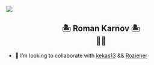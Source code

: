<p>
  <img src="https://svg-banners.vercel.app/api?type=rainbow&text1=Hi%20,%20I%27m%20RoKa781&height=200&width=1000">
</p>

<h2 align='center'>🏝️ Roman Karnov 🏝️<br />👋😐</h2>

- 💞️ I’m looking to collaborate with [kekas13](https://github.com/kekas13) && [Roziener](https://github.com/Rozinoer)



